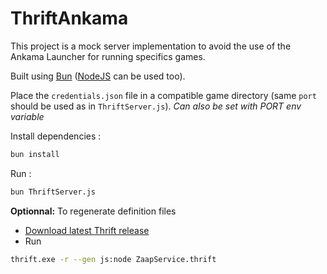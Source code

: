 # ThriftAnkama

This project is a mock server implementation to avoid the use of the Ankama Launcher for running specifics games.

Built using [Bun](https://bun.sh) ([NodeJS](https://nodejs.org) can be used too).

Place the `credentials.json` file in a compatible game directory (same `port` should be used as in `ThriftServer.js`).
*Can also be set with PORT env variable*

Install dependencies :

```bash
bun install
```

Run :

```bash
bun ThriftServer.js
```

**Optionnal:** To regenerate definition files

- [Download latest Thrift release](https://thrift.apache.org/download)
- Run

```bash
thrift.exe -r --gen js:node ZaapService.thrift
```